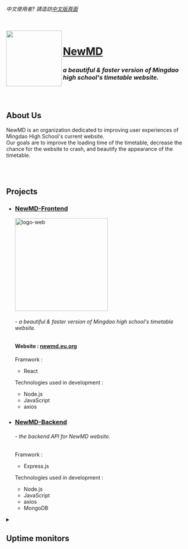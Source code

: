 <br>
  <h6><em>中文使用者? 請造訪<a href="https://github.com/NewMD-org/.github/blob/main/profile/README_zh-TW.md">中文版頁面</a></em></h6>
</br>

<a href="https://newmd.eu.org">
  <img src="https://i.ibb.co/y0gKj29/logo512.png" align="left" width="150px"/>
</a>

# [NewMD](https://newmd.eu.org)

### ***a beautiful & faster version of Mingdao high school's timetable website.***

<br></br>

## About Us

NewMD is an organization dedicated to improving user experiences of Mingdao High School's current website.  
Our goals are to improve the loading time of the timetable, decrease the chance for the website to crash, and beautify the appearance of the timetable.

<br></br>

## Projects

- ### [NewMD-Frontend](https://github.com/NewMD-org/NewMD-Frontend "NewMD's Frontend")

  <a href="https://newmd.eu.org"><img src="https://i.ibb.co/W0WjRL1/logo-web.png" alt="logo-web" border="0" width="250px"></a>

  ###### - a beautiful & faster version of Mingdao high school's timetable website.

  #### Website : [newmd.eu.org](https://newmd.eu.org "NewMD's website")

  Framwork :
  - React

  Technologies used in development :
  - Node.js
  - JavaScript
  - axios

- ### [NewMD-Backend](https://github.com/NewMD-org/NewMD-Backend "NewMD's Backend")

  ###### - the backend API for NewMD website.

  Framwork :
  - Express.js

  Technologies used in development :
  - Node.js
  - JavaScript
  - axios
  - MongoDB

<details>
  <summary><h2>Uptime monitors</h2></summary>

## Frontend status

More details : [**Better Uptime**](https://status.newmd.eu.org)

### Netlify deploy status

<a href="https://app.netlify.com/sites/newmd/deploys" target="_blank" title="Netlify Status">
  <img height="30px" src="https://api.netlify.com/api/v1/badges/dec77407-0f75-4f3d-9cd5-d4a85b902df1/deploy-status">
</a>

### Home page status

<a href="https://status.newmd.eu.org" target="_blank" title="Betteruptime Status">
  <img height="30px" src="https://betteruptime.com/status-badges/v1/monitor/k1y7.svg">
</a>

## Backend status

More details : [**Better Uptime**](https://status.newmd.eu.org)

### Main backend service

<a href="https://status.newmd.eu.org">
  <img height="30px" src="https://betteruptime.com/status-badges/v1/monitor/k0tq.svg">
</a>

### Backup backend service

<a href="https://status.newmd.eu.org">
  <img height="30px" src="https://betteruptime.com/status-badges/v1/monitor/k1xv.svg">
</a>

</details>
